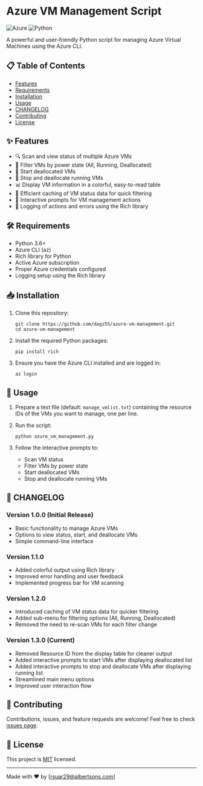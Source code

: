# Azure VM Management Script

![Azure](https://img.shields.io/badge/azure-%230072C6.svg?style=for-the-badge&logo=microsoftazure&logoColor=white)
![Python](https://img.shields.io/badge/python-3670A0?style=for-the-badge&logo=python&logoColor=ffdd54)

A powerful and user-friendly Python script for managing Azure Virtual Machines using the Azure CLI.

## 📋 Table of Contents

- [Features](#-features)
- [Requirements](#-requirements)
- [Installation](#-installation)
- [Usage](#-usage)
- [CHANGELOG](#-changelog)
- [Contributing](#-contributing)
- [License](#-license)

## ✨ Features

- 🔍 Scan and view status of multiple Azure VMs
- 🔢 Filter VMs by power state (All, Running, Deallocated)
- 🚀 Start deallocated VMs
- 🛑 Stop and deallocate running VMs
- 📊 Display VM information in a colorful, easy-to-read table
- 🔄 Efficient caching of VM status data for quick filtering
- 🎯 Interactive prompts for VM management actions
- 📝 Logging of actions and errors using the Rich library

## 🛠 Requirements

- Python 3.6+
- Azure CLI (az)
- Rich library for Python
- Active Azure subscription
- Proper Azure credentials configured
- Logging setup using the Rich library

## 📥 Installation

1. Clone this repository:
   ```
   git clone https://github.com/dagz55/azure-vm-management.git
   cd azure-vm-management
   ```

2. Install the required Python packages:
   ```
   pip install rich
   ```

3. Ensure you have the Azure CLI installed and are logged in:
   ```
   az login
   ```

## 🚀 Usage

1. Prepare a text file (default: `manage_vmlist.txt`) containing the resource IDs of the VMs you want to manage, one per line.

2. Run the script:
   ```
   python azure_vm_management.py
   ```

3. Follow the interactive prompts to:
   - Scan VM status
   - Filter VMs by power state
   - Start deallocated VMs
   - Stop and deallocate running VMs

## 📜 CHANGELOG

### Version 1.0.0 (Initial Release)
- Basic functionality to manage Azure VMs
- Options to view status, start, and deallocate VMs
- Simple command-line interface

### Version 1.1.0
- Added colorful output using Rich library
- Improved error handling and user feedback
- Implemented progress bar for VM scanning

### Version 1.2.0
- Introduced caching of VM status data for quicker filtering
- Added sub-menu for filtering options (All, Running, Deallocated)
- Removed the need to re-scan VMs for each filter change

### Version 1.3.0 (Current)
- Removed Resource ID from the display table for cleaner output
- Added interactive prompts to start VMs after displaying deallocated list
- Added interactive prompts to stop and deallocate VMs after displaying running list
- Streamlined main menu options
- Improved user interaction flow

## 🤝 Contributing

Contributions, issues, and feature requests are welcome! Feel free to check [issues page](https://github.com/dagz55/azure-vm-management/issues).

## 📄 License

This project is [MIT](https://choosealicense.com/licenses/mit/) licensed.

---

Made with ❤️ by [rsuar29@albertsons.com]
